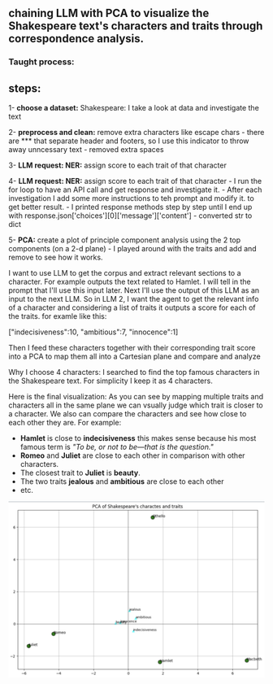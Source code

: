 ## chaining LLM with PCA to visualize the Shakespeare text's characters and traits through correspondence analysis.
### Taught process:

## steps:
1- **choose a dataset:** Shakespeare: I take a look at data and investigate the text 

2- **preprocess and clean:** remove extra characters like escape chars 
    - there are *** that separate header and footers, so I use this indicator to throw away unncessary text
    -  removed extra spaces
    
3- **LLM request: NER:** assign score to each trait of that character
    
    
4- **LLM request: NER:** assign score to each trait of that character
    - I run the for loop to have an API call and get response and investigate it.
    - After each investigation I add some more instructions to teh prompt and modify it. to get better result.
    - I printed response methods step by step until I end up with response.json['choices'][0]['message']['content']
    - converted str to dict
    
    
5- **PCA:** create a plot of principle component analysis using the 2 top components (on a 2-d plane)
    - I played around with the traits and add and remove to see how it works.


I want to use LLM to get the corpus and extract relevant sections to a character. For example outputs the text related to Hamlet. I will tell in the prompt that I'll use this input later.
Next I'll use the output of this LLM as an input to the next LLM. So in LLM 2, I want the agent to get the relevant info of a character and considering a list of traits it outputs a score for each of the traits. for examle like this:

["indecisiveness":10, "ambitious":7, "innocence":1]

Then I feed these characters together with their corresponding trait score into a PCA to map them all into a Cartesian plane and compare and analyze

Why I choose 4 characters: I searched to find the top famous characters in the Shakespeare text. For simplicity I keep it as 4 characters.

Here is the final visualization:
As you can see by mapping multiple traits and characters all in the same plane we can vsually judge which trait is closer to a character.
We also can compare the characters and see how close to each other they are. 
For example:
- **Hamlet** is close to **indecisiveness** this makes sense because his most famous term is *"To be, or not to be—that is the question."*
- **Romeo** and **Juliet** are close to each other in comparison with other characters.
- The closest trait to **Juliet** is **beauty**.
- The two traits **jealous** and **ambitious** are close to each other
- etc.

![Example Image](PCA_Visualization.png)


